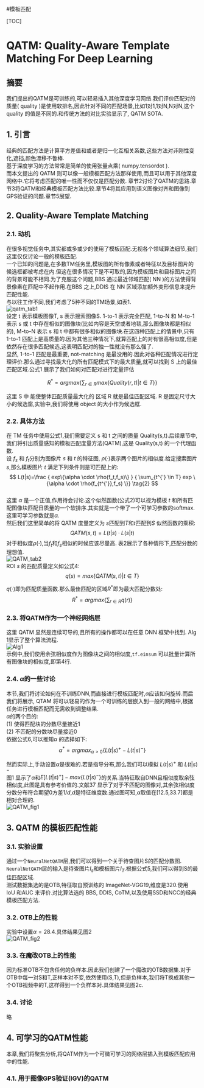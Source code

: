 #模板匹配

[TOC]

# QATM: Quality-Aware Template Matching For Deep Learning

## 摘要
我们提出的QATM是可训练的,可以轻易插入其他深度学习网络.我们评价匹配对的质量( quality )是使用软排名,因此针对不同的匹配场景,比如1对1,1对N,N对N,这个 quality 的值是不同的.和传统方法的对比实验显示了, QATM SOTA.

## 1. 引言
经典的匹配方法是计算平方差值和或者是归一化互相关系数,这些方法对非刚性变化,遮挡,颜色漂移不鲁棒.  
基于深度学习的方法常常是简单的使用张量点乘( numpy.tensordot ).    
而本文提出的 QATM 则可以像一般模板匹配方法那样使用,而且可以用于其他深度网络中.它将考虑匹配的唯一性而不仅仅是匹配分数.
章节2讨论了QATM的思路.章节3将QATM和经典模板匹配方法比较.章节4将其应用到语义图像对齐和图像到GPS验证的问题.章节5展望.

## 2. Quality-Aware Template Matching
### 2.1. 动机
在很多视觉任务中,其实都或多或少的使用了模板匹配.无视各个领域算法细节,我们这里仅仅讨论一般的模板匹配.   
一个已知的问题是,在多数TM任务里,模板图的所有像素或者特征以及目标图片的候选框都被考虑在内.但这在很多情况下是不可取的,因为模板图片和目标图片之间的背景可能不相同.为了克服这个问题,BBS 通过最近邻域匹配( NN )的方法使得背景像素在匹配中不起作用.在BBS 之上,DDIS 在 NN 区域添加额外变形信息来提升匹配性能.  
与以往工作不同,我们考虑了5种不同的TM场景,如表1.  
![qatm_tab1](../Attachments/qatm_tab1.png)   
设定 t 表示模板图像T, s 表示搜索图像S. 1-to-1 表示完全匹配, 1-to-N 和 M-to-1 表示 s 或 t 中存在相似的图像块(比如内容是天空或者地毯,那么图像块都是相似的), M-to-N 表示 s 和 t 中都有很多相似的图像块.在这四种匹配上的情景中,只有 1-to-1 匹配上是高质量的.因为其他三种情况下,就算匹配上的对有很高相似度,但是依然存在很多匹配候选,这表明匹配对的独一性就没有那么强了.   
显然, 1-to-1 匹配是最重要, not-matching 是最没用的.因此对各种匹配情况进行定理评价.那么通过寻找最大化的所有匹配模式下的最大质量,就可以找到 S 上的最佳匹配区域.公式1 展示了我们如何对匹配对进行定量评估

$$
R^*=arg max \{ \sum_{r \in R}max \{ Quality(r,t)|t \in T \} \}  \tag{1}
$$

这里 S 中 能使整体匹配质量最大化的 区域 R 就是最佳匹配区域. R 是固定尺寸大小的候选窗,实验中,我们将使用 object 的大小作为候选框.

### 2.2. 具体方法
在 TM 任务中使用公式1,我们需要定义 s 和 t 之间的质量 Quality(s,t).后续章节中,我们将引出质量感知的模板匹配度量方法(QATM),这是 Quality(s,t) 的一个代理函数.  
设 $f_s$ 和 $f_t$分别为图像片 $s$ 和 $t$ 的特征图, $\rho( \cdot )$表示两个图片的相似度.给定搜索图片 $s$,那么模板图片 $t$ 满足下列条件则是可匹配上的:
$$
L(t|s)=\frac { exp\{\alpha \cdot \rho(f_t,f_s)\} } { \sum_{t^{'} \in T} exp \{\alpha \cdot \rho(f_{t^{'}},f_s) \}}     \tag{2}
$$  
这里 $\alpha$ 是一个正值,作用待会讨论.这个似然函数(公式2)可以视为模板 $t$ 和所有匹配图像块匹配日质量的一个软排序.其实就是一个带了一个可学习参数的softmax.这里可学习参数就是$\alpha$.  
然后我们这里简单的将 QATM 度量定义为 $s$匹配到$T$和$t$匹配到$S$ 似然函数的乘积:   
$$
QATM(s,t)=L(t|s) \cdot L(s|t)
$$
对于相似度$\rho( \cdot )$,当$f_t$和$f_s$相似的时候应该尽量高. 表2展示了各种情形下,匹配分数的理想值.   
![QATM_tab2](../Attachments/QATM_tab2.png)     
ROI $s$ 的匹配质量定义如公式4:  
$$
q(s)=max \{ QATM(s,t)|t \in T \}   \tag{4}
$$

$q( \cdot )$即为匹配质量函数.那么最佳匹配的区域$R^*$即为最大匹配分数处:
$$
R^*=arg max \{ \sum_{r \in R}  q(r) \}     \tag{5}
$$

### 2.3. 将QATM作为一个神经网络层  
这里 QATM 显然是连续可导的,且所有的操作都可以在任意 DNN 框架中找到. 
Alg 1显示了整个算法流程.  
![Alg1](../Attachments/Alg1.png)   
示例中,我们使用余弦相似度作为图像块之间的相似度,`tf.einsum` 可以批量计算所有图像块的相似度,即第4行.  

### 2.4. $\alpha$的一些讨论  
本节,我们将讨论如何在不训练DNN,而直接进行模板匹配时,$\alpha$应该如何旋转.而后我们将展示, QTAM 将可以轻易的作为一个可训练的层嵌入到一般的网络中,根据任务进行模板匹配而无需收到调整结果.   
$\alpha$的两个目的:  
(1) 使得匹配块的分数尽量接近1  
(2) 不匹配的分数块尽量接近0   
依据公式6,可以推知$\alpha$ 的选择如下:
$$
\alpha^* = argmax_{\alpha>0} \{ L(t|s)^+ - L(t|s)^- \}  \tag{6}
$$  

然而实际上,手动设置$\alpha$是很难的.若是指导分布,那么我们可以模拟 $L(t|s)^+$ 和 $L(t|s)^-$   
图1 显示了$\alpha$和$E[L(t|s)^+]-max \{ L(t|s)^- \}$的关系.当特征取自DNN且相似度取余弦相似度,此图是具有参考价值的.文献37 显示了对于不匹配的图像对,其余弦相似度分数分布符合期望0方差$1/d$,$d$是特征维度数.通过图可知,$\alpha$取值在[12.5,33.7]都是相对合理的.     
 ![QATM_fig1](../Attachments/QATM_fig1.png)    
 
## 3. QATM	的模板匹配性能  
### 3.1. 实验设置  
通过一个`NeuralNetQATM`层,我们可以得到一个关于待查图片S的匹配分数图. `NeuralNetQATM`层的输入是待查图片$I_s$和模板图片$I_T$.根据公式5,我们可以得到S的最佳匹配区域.   
 测试数据集选的是OTB,特征取自预训练的 ImageNet-VGG19,维度是320.使用 IoU 和AUC 来评价.对比算法选的 BBS, DDIS, CoTM,以及使用SSD和NCC的经典模板匹配方法.     

    
### 3.2. OTB上的性能  
实验中设置$\alpha=28.4$.具体结果见图2  
  ![QATM_fig2](../Attachments/QATM_fig2.png)   
  
### 3.3. 在魔改OTB上的性能  
因为标准OTB不包含任何的负样本.因此我们创建了一个魔改的OTB数据集.对于OTB中每一对S和T,正样本对不变,依然使用(S,T),但是负样本,我们将T换成其他一个OTB视频中的T,这样得到一个负样本对.具体结果见图2c.    
  
### 3.4. 讨论  
略  
  
## 4. 可学习的QATM性能 
本章,我们将聚焦分析,将QATM作为一个可微可学习的网络层插入到模板匹配应用中的性能.      
### 4.1. 用于图像GPS验证(IGV)的QATM   


  
